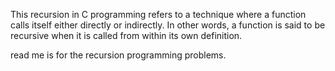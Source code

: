  This recursion in C programming refers to a technique where a function calls itself either directly or indirectly. In other words, a function is said to be recursive when it is called from within its own definition.

read me is for the recursion programming problems.
